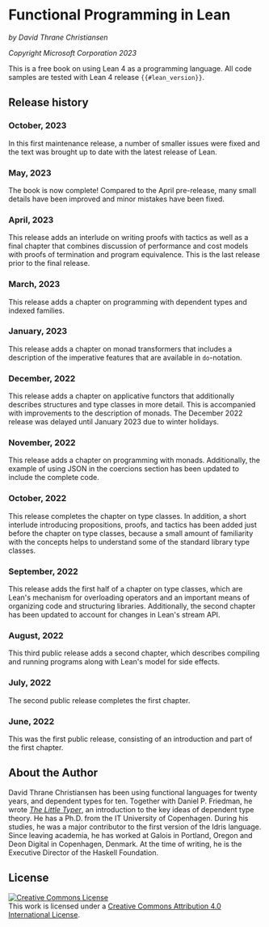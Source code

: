 # Functional Programming in Lean

*by David Thrane Christiansen*

*Copyright Microsoft Corporation 2023*



This is a free book on using Lean 4 as a programming language. All code samples are tested with Lean 4 release `{{#lean_version}}`.

## Release history

### October, 2023

In this first maintenance release, a number of smaller issues were fixed and the text was brought up to date with the latest release of Lean.

### May, 2023

The book is now complete! Compared to the April pre-release, many small details have been improved and minor mistakes have been fixed.

### April, 2023

This release adds an interlude on writing proofs with tactics as well as a final chapter that combines discussion of performance and cost models with proofs of termination and program equivalence.
This is the last release prior to the final release.

### March, 2023

This release adds a chapter on programming with dependent types and indexed families.

### January, 2023

This release adds a chapter on monad transformers that includes a description of the imperative features that are available in `do`-notation.

### December, 2022

This release adds a chapter on applicative functors that additionally describes structures and type classes in more detail.
This is accompanied with improvements to the description of monads.
The December 2022 release was delayed until January 2023 due to winter holidays.

### November, 2022
This release adds a chapter on programming with monads. Additionally, the example of using JSON in the coercions section has been updated to include the complete code.

### October, 2022

This release completes the chapter on type classes. In addition, a short interlude introducing propositions, proofs, and tactics has been added just before the chapter on type classes, because a small amount of familiarity with the concepts helps to understand some of the standard library type classes.

### September, 2022

This release adds the first half of a chapter on type classes, which are Lean's mechanism for overloading operators and an important means of organizing code and structuring libraries. Additionally, the second chapter has been updated to account for changes in Lean's stream API.

### August, 2022

This third public release adds a second chapter, which describes compiling and running programs along with Lean's model for side effects.

### July, 2022

The second public release completes the first chapter.

### June, 2022

This was the first public release, consisting of an introduction and part of the first chapter.

## About the Author

David Thrane Christiansen has been using functional languages for twenty years, and dependent types for ten.
Together with Daniel P. Friedman, he wrote [_The Little Typer_](https://thelittletyper.com/), an introduction to the key ideas of dependent type theory.
He has a Ph.D. from the IT University of Copenhagen.
During his studies, he was a major contributor to the first version of the Idris language.
Since leaving academia, he has worked at Galois in Portland, Oregon and Deon Digital in Copenhagen, Denmark.
At the time of writing, he is the Executive Director of the Haskell Foundation.

## License

<a rel="license" href="http://creativecommons.org/licenses/by/4.0/"><img alt="Creative Commons License" style="border-width:0" src="https://i.creativecommons.org/l/by/4.0/88x31.png" /></a><br />This work is licensed under a <a rel="license" href="http://creativecommons.org/licenses/by/4.0/">Creative Commons Attribution 4.0 International License</a>.
